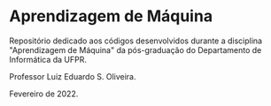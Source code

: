 # Aprendizagem de Máquina

Repositório dedicado aos códigos desenvolvidos durante a disciplina "Aprendizagem de Máquina" da pós-graduação do Departamento de Informática da UFPR.

Professor Luiz Eduardo S. Oliveira.

Fevereiro de 2022.
